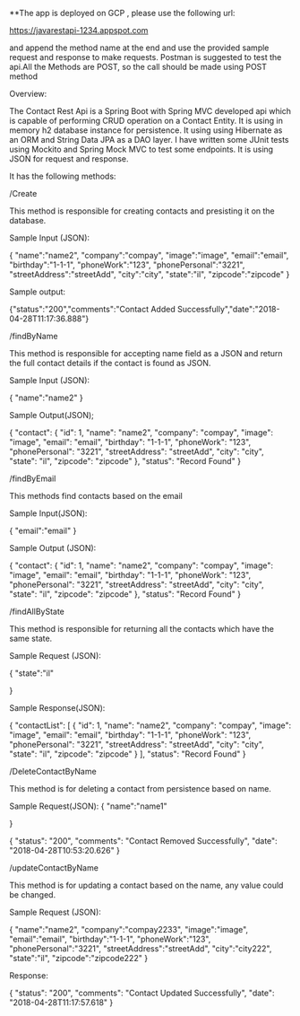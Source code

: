 
**The app is deployed on GCP , please use the following url:

https://javarestapi-1234.appspot.com

and append the method name at the end and use the provided sample request and response to make requests. Postman is suggested to test the api.All the Methods are POST, so the call should be made using POST method

Overview:

The Contact Rest Api is a Spring Boot with Spring MVC developed api which is capable of performing CRUD operation on a Contact Entity. It is using in memory h2 database instance for persistence. It using using Hibernate as an ORM and String Data JPA as a DAO layer. I have written some JUnit tests using Mockito and Spring Mock MVC to test some endpoints. It is using JSON for request and response.

It has the following methods:

 /Create
 
This method is responsible for creating contacts and presisting it on the database.

Sample Input (JSON):

{
"name":"name2",
"company":"compay",
"image":"image",
"email":"email",
"birthday":"1-1-1",
"phoneWork":"123",
"phonePersonal":"3221",
"streetAddress":"streetAdd",
"city":"city",
"state":"il",
"zipcode":"zipcode"
}

Sample output:

{"status":"200","comments":"Contact Added Successfully","date":"2018-04-28T11:17:36.888"}


/findByName

This method is responsible for accepting name field as a JSON and return the full contact details if the contact is found as JSON.

Sample Input (JSON):

{
	"name":"name2"
}

Sample Output(JSON);

{
    "contact": {
        "id": 1,
        "name": "name2",
        "company": "compay",
        "image": "image",
        "email": "email",
        "birthday": "1-1-1",
        "phoneWork": "123",
        "phonePersonal": "3221",
        "streetAddress": "streetAdd",
        "city": "city",
        "state": "il",
        "zipcode": "zipcode"
    },
    "status": "Record Found"
}


/findByEmail

This methods find contacts based on the email

Sample Input(JSON):

{
	"email":"email"
}

Sample Output (JSON):

{
    "contact": {
        "id": 1,
        "name": "name2",
        "company": "compay",
        "image": "image",
        "email": "email",
        "birthday": "1-1-1",
        "phoneWork": "123",
        "phonePersonal": "3221",
        "streetAddress": "streetAdd",
        "city": "city",
        "state": "il",
        "zipcode": "zipcode"
    },
    "status": "Record Found"
}


/findAllByState

This method is responsible for returning all the contacts which have the same state.

Sample Request (JSON):

{
	"state":"il"
	
}

Sample Response(JSON):

{
    "contactList": [
        {
            "id": 1,
            "name": "name2",
            "company": "compay",
            "image": "image",
            "email": "email",
            "birthday": "1-1-1",
            "phoneWork": "123",
            "phonePersonal": "3221",
            "streetAddress": "streetAdd",
            "city": "city",
            "state": "il",
            "zipcode": "zipcode"
        }
    ],
    "status": "Record Found"
}



/DeleteContactByName

This method is for deleting a contact from persistence based on name.

Sample Request(JSON):
{
	"name":"name1"
	
}

{
    "status": "200",
    "comments": "Contact Removed Successfully",
    "date": "2018-04-28T10:53:20.626"
}



/updateContactByName

This method is for updating a contact based on the name, any value could be changed.

Sample Request (JSON):

{
"name":"name2",
"company":"compay2233",
"image":"image",
"email":"email",
"birthday":"1-1-1",
"phoneWork":"123",
"phonePersonal":"3221",
"streetAddress":"streetAdd",
"city":"city222",
"state":"il",
"zipcode":"zipcode222"
}



Response:

{
    "status": "200",
    "comments": "Contact Updated Successfully",
    "date": "2018-04-28T11:17:57.618"
}


